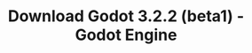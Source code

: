 ---
# Generated by /tools/generators/src/download_archive_generator !!! do not edit by hand !!!
title: 'Download Godot 3.2.2 (beta1) - Godot Engine'
type: 'download/archive'
name: '3.2.2'
flavor: 'beta1'
release_date: '2020-04-19T03:00:00-00:00'
release_notes: 'article/dev-snapshot-godot-3-2-2-beta-1/'
primaryPlatforms:
  - 'android.apk'
  - 'macos.universal'
  - 'windows.64'
  - 'linux_server.headless.64'
  - 'web'
  - 'templates'
links:
  android.apk:
    name: 'android.apk'
    title: 'Android'
    caption: 'APK Universal (ARM64 + ARMv7 + x86_64 + x86)'
    tags:
      - 'APK download'
      - 'ARM64/v7'
      - 'x86 (64 & 32 bit)'
    hosts:
      github_builds:
        regular: 'https://github.com/godotengine/godot-builds/releases/download/3.2.2-beta1/Godot_v3.2.2-beta1_android_editor.apk'
        mono: '#'
      github:
        regular: 'https://github.com/godotengine/godot/releases/download/3.2.2-beta1/Godot_v3.2.2-beta1_android_editor.apk'
        mono: '#'
  macos.universal:
    name: 'macos.universal'
    title: 'macOS'
    caption: 'Universal (x86_64 + Silício da Apple)'
    tags:
      - 'Intel/Apple Silicon'
      - '64 bit'
    hosts:
      github_builds:
        regular: 'https://github.com/godotengine/godot-builds/releases/download/3.2.2-beta1/Godot_v3.2.2-beta1_osx.universal.zip'
        mono: 'https://github.com/godotengine/godot-builds/releases/download/3.2.2-beta1/Godot_v3.2.2-beta1_mono_osx.universal.zip'
      github:
        regular: 'https://github.com/godotengine/godot/releases/download/3.2.2-beta1/Godot_v3.2.2-beta1_osx.universal.zip'
        mono: 'https://github.com/godotengine/godot/releases/download/3.2.2-beta1/Godot_v3.2.2-beta1_mono_osx.universal.zip'
  windows.64:
    name: 'windows.64'
    title: 'Windows'
    caption: 'Padrão (x86_64)'
    tags:
      - '64 bit'
    hosts:
      github_builds:
        regular: 'https://github.com/godotengine/godot-builds/releases/download/3.2.2-beta1/Godot_v3.2.2-beta1_win64.exe.zip'
        mono: 'https://github.com/godotengine/godot-builds/releases/download/3.2.2-beta1/Godot_v3.2.2-beta1_mono_win64.zip'
      github:
        regular: 'https://github.com/godotengine/godot/releases/download/3.2.2-beta1/Godot_v3.2.2-beta1_win64.exe.zip'
        mono: 'https://github.com/godotengine/godot/releases/download/3.2.2-beta1/Godot_v3.2.2-beta1_mono_win64.zip'
  linux_server.headless.64:
    name: 'linux_server.headless.64'
    title: 'Linux Server'
    caption: 'Headless (x86_64)'
    tags:
      - '64 bit'
      - 'Headless'
    hosts:
      github_builds:
        regular: 'https://github.com/godotengine/godot-builds/releases/download/3.2.2-beta1/Godot_v3.2.2-beta1_linux_headless.64.zip'
        mono: 'https://github.com/godotengine/godot-builds/releases/download/3.2.2-beta1/Godot_v3.2.2-beta1_mono_linux_headless_64.zip'
      github:
        regular: 'https://github.com/godotengine/godot/releases/download/3.2.2-beta1/Godot_v3.2.2-beta1_linux_headless.64.zip'
        mono: 'https://github.com/godotengine/godot/releases/download/3.2.2-beta1/Godot_v3.2.2-beta1_mono_linux_headless_64.zip'
  web:
    name: 'web'
    title: 'Editor Web'
    caption: ''
    tags:
      - 'Self-hosted'
      - 'Cross-platform'
    hosts:
      github_builds:
        regular: 'https://github.com/godotengine/godot-builds/releases/download/3.2.2-beta1/Godot_v3.2.2-beta1_web_editor.zip'
        mono: '#'
      github:
        regular: 'https://github.com/godotengine/godot/releases/download/3.2.2-beta1/Godot_v3.2.2-beta1_web_editor.zip'
        mono: '#'
  linux.64:
    name: 'linux.64'
    title: 'Linux'
    caption: 'Padrão (x86_64)'
    tags:
      - '64 bit'
    hosts:
      github_builds:
        regular: 'https://github.com/godotengine/godot-builds/releases/download/3.2.2-beta1/Godot_v3.2.2-beta1_x11.64.zip'
        mono: 'https://github.com/godotengine/godot-builds/releases/download/3.2.2-beta1/Godot_v3.2.2-beta1_mono_x11_64.zip'
      github:
        regular: 'https://github.com/godotengine/godot/releases/download/3.2.2-beta1/Godot_v3.2.2-beta1_x11.64.zip'
        mono: 'https://github.com/godotengine/godot/releases/download/3.2.2-beta1/Godot_v3.2.2-beta1_mono_x11_64.zip'
  linux.32:
    name: 'linux.32'
    title: 'Linux'
    caption: 'Padrão (x86)'
    tags:
      - '32 bit'
    hosts:
      github_builds:
        regular: 'https://github.com/godotengine/godot-builds/releases/download/3.2.2-beta1/Godot_v3.2.2-beta1_x11.32.zip'
        mono: 'https://github.com/godotengine/godot-builds/releases/download/3.2.2-beta1/Godot_v3.2.2-beta1_mono_x11_32.zip'
      github:
        regular: 'https://github.com/godotengine/godot/releases/download/3.2.2-beta1/Godot_v3.2.2-beta1_x11.32.zip'
        mono: 'https://github.com/godotengine/godot/releases/download/3.2.2-beta1/Godot_v3.2.2-beta1_mono_x11_32.zip'
  windows.32:
    name: 'windows.32'
    title: 'Windows'
    caption: 'Padrão (x86)'
    tags:
      - '32 bit'
    hosts:
      github_builds:
        regular: 'https://github.com/godotengine/godot-builds/releases/download/3.2.2-beta1/Godot_v3.2.2-beta1_win32.exe.zip'
        mono: 'https://github.com/godotengine/godot-builds/releases/download/3.2.2-beta1/Godot_v3.2.2-beta1_mono_win32.zip'
      github:
        regular: 'https://github.com/godotengine/godot/releases/download/3.2.2-beta1/Godot_v3.2.2-beta1_win32.exe.zip'
        mono: 'https://github.com/godotengine/godot/releases/download/3.2.2-beta1/Godot_v3.2.2-beta1_mono_win32.zip'
  linux_server.64:
    name: 'linux_server.64'
    title: 'Servidor Linux'
    caption: 'Padrão (x86_64)'
    tags:
      - '64 bit'
    hosts:
      github_builds:
        regular: 'https://github.com/godotengine/godot-builds/releases/download/3.2.2-beta1/Godot_v3.2.2-beta1_linux_server.64.zip'
        mono: 'https://github.com/godotengine/godot-builds/releases/download/3.2.2-beta1/Godot_v3.2.2-beta1_mono_linux_server_64.zip'
      github:
        regular: 'https://github.com/godotengine/godot/releases/download/3.2.2-beta1/Godot_v3.2.2-beta1_linux_server.64.zip'
        mono: 'https://github.com/godotengine/godot/releases/download/3.2.2-beta1/Godot_v3.2.2-beta1_mono_linux_server_64.zip'
  aar_library:
    name: 'aar_library'
    title: 'Biblioteca de AAR'
    caption: ''
    tags:
      - 'Android plugins'
      - 'Java'
      - 'Kotlin'
    hosts:
      github_builds:
        regular: 'https://github.com/godotengine/godot-builds/releases/download/3.2.2-beta1/godot-lib.3.2.2.beta1.release.aar'
        mono: 'https://github.com/godotengine/godot-builds/releases/download/3.2.2-beta1/godot-lib.3.2.2.beta1.mono.release.aar'
      github:
        regular: 'https://github.com/godotengine/godot/releases/download/3.2.2-beta1/godot-lib.3.2.2.beta1.release.aar'
        mono: 'https://github.com/godotengine/godot/releases/download/3.2.2-beta1/godot-lib.3.2.2.beta1.mono.release.aar'
  templates:
    name: 'templates'
    title: 'Modelos de exportação'
    caption: ''
    tags:
      - 'Utilizado para exportar os seus jogos para todas as plataformas suportadas'
    hosts:
      github_builds:
        regular: 'https://github.com/godotengine/godot-builds/releases/download/3.2.2-beta1/Godot_v3.2.2-beta1_export_templates.tpz'
        mono: 'https://github.com/godotengine/godot-builds/releases/download/3.2.2-beta1/Godot_v3.2.2-beta1_mono_export_templates.tpz'
      github:
        regular: 'https://github.com/godotengine/godot/releases/download/3.2.2-beta1/Godot_v3.2.2-beta1_export_templates.tpz'
        mono: 'https://github.com/godotengine/godot/releases/download/3.2.2-beta1/Godot_v3.2.2-beta1_mono_export_templates.tpz'
---